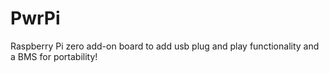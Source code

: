 # PwrPi
Raspberry Pi zero add-on board to add usb plug and play functionality and a BMS for portability!

